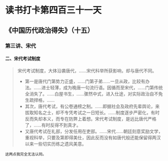 读书打卡第四百三十一天
===

《中国历代政治得失》（十五）
---
### 第三讲、宋代

#### 二、宋代考试制度

> 宋代考试制度，大体沿袭唐代，……宋代科举所获影响，却与唐代不同。
> * 第一是唐代门第势力正盛，……门第子弟……一旦从政，比较有办法。……进士轻薄，成为晚唐一句流行语。因循而至宋代，……门第传统全消失了。……白屋书生，……骤然中式，进入仕途，对实际政治自不免生疏捍格，……
> * 其次，唐代考试，有公卷通榜之制。……即据社会及政府先辈舆论，来拔取知名之士，却不专凭考试之一日短长。……制度逐步严密化，有时反而失却本义，而专在防弊上着想。宋代考试制度，是远比唐代严格了，……有时反得不到真才。
> * 又唐代考试在礼部，分发任用在吏部。……宋代……朝廷刻意奖励文学，重视科举，只要及第即得美仕，因此反而没有如唐代般还能保留得两汉以来一些切实历练之遗风美意。
```
这两点我完全无法认同。
```